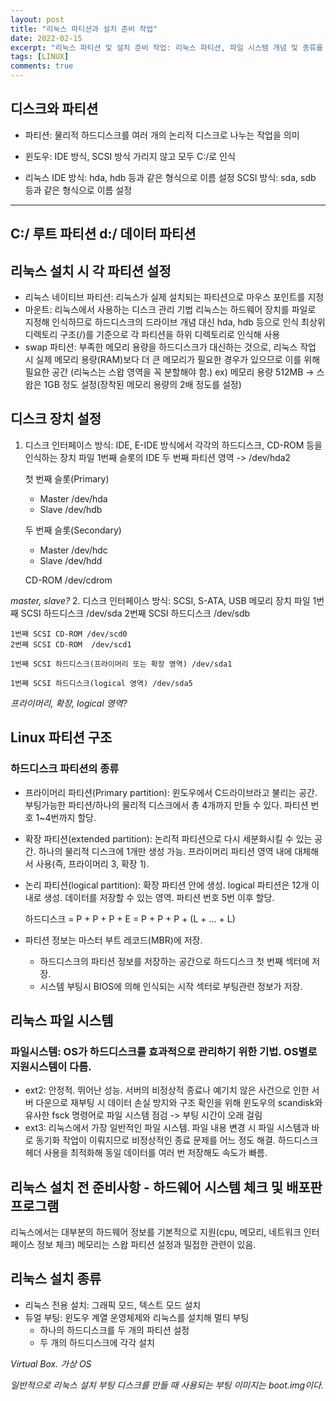 ```yaml
---
layout: post
title: "리눅스 파티션과 설치 준비 작업"
date: 2022-02-15
excerpt: "리눅스 파티션 및 설치 준비 작업: 리눅스 파티션, 파일 시스템 개념 및 종류를 학습하고, 리눅스 설치를 위한 준비 작업을 학습"
tags: [LINUX]
comments: true
---
```


## 디스크와 파티션
* 파티션: 물리적 하드디스크를 여러 개의 논리적 디스크로 나누는 작업을 의미

* 윈도우: IDE 방식, SCSI 방식 가리지 않고 모두 C:/로 인식
* 리눅스
    IDE 방식: hda, hdb 등과 같은 형식으로 이름 설정
    SCSI 방식: sda, sdb 등과 같은 형식으로 이름 설정

---
C:/ 루트 파티션
d:/ 데이터 파티션
---

## 리눅스 설치 시 각 파티션 설정
* 리눅스 네이티브 파티션: 리눅스가 실제 설치되는 파티션으로 마우스 포인트를 지정
* 마운트: 리눅스에서 사용하는 디스크 관리 기법
    리눅스는 하드웨어 장치를 파일로 지정해 인식하므로 하드디스크의 드라이브 개념 대신 hda, hdb 등으로 인식
    최상위 디렉토리 구조(/)를 기준으로 각 파티션을 하위 디렉토리로 인식해 사용
* swap 파티션: 부족한 메모리 용량을 하드디스크가 대신하는 것으로, 리눅스 작업 시 실제 메모리 용량(RAM)보다 더 큰 메모리가 필요한 경우가 있으므로 이를 위해 필요한 공간 (리눅스는 스왑 영역을 꼭 분할해야 함.)
ex) 메모리 용량 512MB -> 스왑은 1GB 정도 설정(장착된 메모리 용량의 2배 정도를 설정)

## 디스크 장치 설정
1. 디스크 인터페이스 방식: IDE, E-IDE 방식에서 각각의 하드디스크, CD-ROM 등을 인식하는 장치 파일
    1번째 슬롯의 IDE 두 번째 파티션 영역 -> /dev/hda2

    첫 번째 슬롯(Primary)
    - Master /dev/hda
    - Slave /dev/hdb

    두 번째 슬롯(Secondary)
    - Master /dev/hdc
    - Slave /dev/hdd

    CD-ROM /dev/cdrom

_master, slave?_
2. 디스크 인터페이스 방식: SCSI, S-ATA, USB 메모리 장치 파일
    1번째 SCSI 하드디스크 /dev/sda
    2번째 SCSI 하드디스크 /dev/sdb

    1번째 SCSI CD-ROM /dev/scd0
    2번째 SCSI CD-ROM  /dev/scd1

    1번째 SCSI 하드디스크(프라이머리 또는 확장 영역) /dev/sda1

    1번째 SCSI 하드디스크(logical 영역) /dev/sda5

_프라이머리, 확장, logical 영역?_

## Linux 파티션 구조
### 하드디스크 파티션의 종류
* 프라이머리 파티션(Primary partition): 윈도우에서 C드라이브라고 불리는 공간. 부팅가능한 파티션/하나의 물리적 디스크에서 총 4개까지 만들 수 있다. 파티션 번호 1~4번까지 할당.
* 확장 파티션(extended partition): 논리적 파티션으로 다시 세분화시킬 수 있는 공간. 하나의 물리적 디스크에 1개만 생성 가능. 프라이머리 파티션 영역 내에 대체해서 사용(즉, 프라이머리 3, 확장 1).
* 논리 파티션(logical partition): 확장 파티션 안에 생성. logical 파티션은 12개 이내로 생성. 데이터를 저장할 수 있는 영역. 파티션 번호 5번 이후 할당.

    하드디스크 = P + P + P + E = P + P + P + (L + ... + L)

* 파티션 정보는 마스터 부트 레코드(MBR)에 저장.
    - 하드디스크의 파티션 정보를 저장하는 공간으로 하드디스크 첫 번째 섹터에 저장.
    - 시스템 부팅시 BIOS에 의해 인식되는 시작 섹터로 부팅관련 정보가 저장.

## 리눅스 파일 시스템
### 파일시스템: OS가 하드디스크를 효과적으로 관리하기 위한 기법. OS별로 지원시스템이 다름.
* ext2: 안정적. 뛰어난 성능. 서버의 비정상적 종료나 예기치 않은 사건으로 인한 서버 다운으로 재부팅 시 데이터 손실 방지와 구조 확인을 위해 윈도우의 scandisk와 유사한 fsck 명령어로 파일 시스템 점검 -> 부팅 시간이 오래 걸림
* ext3: 리눅스에서 가장 일반적인 파일 시스템. 파일 내용 변경 시 파일 시스템과 바로 동기화 작업이 이뤄지므로 비정상적인 종료 문제를 어느 정도 해결. 하드디스크 헤더 사용을 최적화해 동일 데이터를 여러 번 저장해도 속도가 빠름.

## 리눅스 설치 전 준비사항 - 하드웨어 시스템 체크 및 배포판 프로그램
리눅스에서는 대부분의 하드웨어 정보를 기본적으로 지원(cpu, 메모리, 네트워크 인터페이스 정보 체크)
메모리는 스왑 파티션 설정과 밀접한 관련이 있음.

## 리눅스 설치 종류
* 리눅스 전용 설치: 그래픽 모드, 텍스트 모드 설치
* 듀얼 부팅: 윈도우 계열 운영체제와 리눅스를 설치해 멀티 부팅
    - 하나의 하드디스크를 두 개의 파티션 설정
    - 두 개의 하드디스크에 각각 설치

_Virtual Box. 가상 OS_

_일반적으로 리눅스 설치 부팅 디스크를 만들 때 사용되는 부팅 이미지는 boot.img이다._